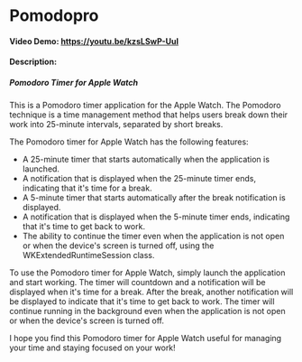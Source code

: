 # Pomodopro
#### Video Demo: https://youtu.be/kzsLSwP-UuI
#### Description:

##### Pomodoro Timer for Apple Watch
This is a Pomodoro timer application for the Apple Watch. The Pomodoro technique is a time management method that helps users break down their work into 25-minute intervals, separated by short breaks.

The Pomodoro timer for Apple Watch has the following features:

- A 25-minute timer that starts automatically when the application is launched.
- A notification that is displayed when the 25-minute timer ends, indicating that it's time for a break.
- A 5-minute timer that starts automatically after the break notification is displayed.
- A notification that is displayed when the 5-minute timer ends, indicating that it's time to get back to work.
- The ability to continue the timer even when the application is not open or when the device's screen is turned off, using the WKExtendedRuntimeSession class.

To use the Pomodoro timer for Apple Watch, simply launch the application and start working. The timer will countdown and a notification will be displayed when it's time for a break. After the break, another notification will be displayed to indicate that it's time to get back to work. The timer will continue running in the background even when the application is not open or when the device's screen is turned off.

I hope you find this Pomodoro timer for Apple Watch useful for managing your time and staying focused on your work!
